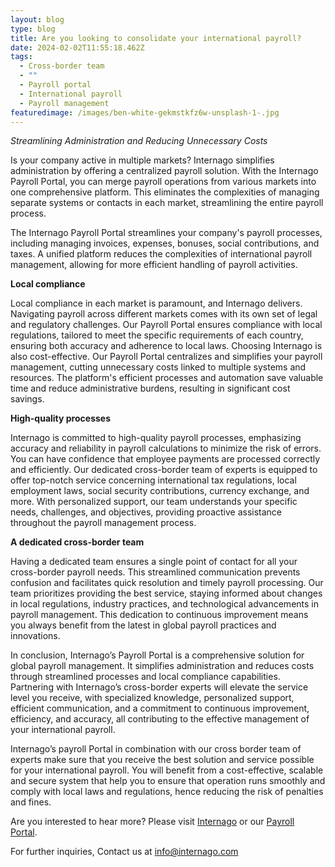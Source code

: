```yaml
---
layout: blog
type: blog
title: Are you looking to consolidate your international payroll?
date: 2024-02-02T11:55:18.462Z
tags:
  - Cross-border team
  - ""
  - Payroll portal
  - International payroll
  - Payroll management
featuredimage: /images/ben-white-gekmstkfz6w-unsplash-1-.jpg
---
```

*Streamlining Administration and Reducing Unnecessary Costs*

Is your company active in multiple markets? Internago simplifies administration by offering a centralized payroll solution. With the Internago Payroll Portal, you can merge payroll operations from various markets into one comprehensive platform. This eliminates the complexities of managing separate systems or contacts in each market, streamlining the entire payroll process.

The Internago Payroll Portal streamlines your company's payroll processes, including managing invoices, expenses, bonuses, social contributions, and taxes. A unified platform reduces the complexities of international payroll management, allowing for more efficient handling of payroll activities.

**Local compliance**

Local compliance in each market is paramount, and Internago delivers. Navigating payroll across different markets comes with its own set of legal and regulatory challenges. Our Payroll Portal ensures compliance with local regulations, tailored to meet the specific requirements of each country, ensuring both accuracy and adherence to local laws. Choosing Internago is also cost-effective. Our Payroll Portal centralizes and simplifies your payroll management, cutting unnecessary costs linked to multiple systems and resources. The platform's efficient processes and automation save valuable time and reduce administrative burdens, resulting in significant cost savings.

**High-quality processes**

Internago is committed to high-quality payroll processes, emphasizing accuracy and reliability in payroll calculations to minimize the risk of errors. You can have confidence that employee payments are processed correctly and efficiently. Our dedicated cross-border team of experts is equipped to offer top-notch service concerning international tax regulations, local employment laws, social security contributions, currency exchange, and more. With personalized support, our team understands your specific needs, challenges, and objectives, providing proactive assistance throughout the payroll management process.

**A dedicated cross-border team**

Having a dedicated team ensures a single point of contact for all your cross-border payroll needs. This streamlined communication prevents confusion and facilitates quick resolution and timely payroll processing. Our team prioritizes providing the best service, staying informed about changes in local regulations, industry practices, and technological advancements in payroll management. This dedication to continuous improvement means you always benefit from the latest in global payroll practices and innovations.

In conclusion, Internago’s Payroll Portal is a comprehensive solution for global payroll management. It simplifies administration and reduces costs through streamlined processes and local compliance capabilities. Partnering with Internago’s cross-border experts will elevate the service level you receive, with specialized knowledge, personalized support, efficient communication, and a commitment to continuous improvement, efficiency, and accuracy, all contributing to the effective management of your international payroll.

Internago’s payroll Portal in combination with our cross border team of experts make sure that you receive the best solution and service possible for your international payroll. You will benefit from a cost-effective, scalable and secure system that help you to ensure that operation runs smoothly and comply with local laws and regulations, hence reducing the risk of penalties and fines. 

Are you interested to hear more? Please visit [Internago](https://www.internago.com/) or our [Payroll Portal](https://www.internago.com/payroll). 

For further inquiries, Contact us at info@internago.com
